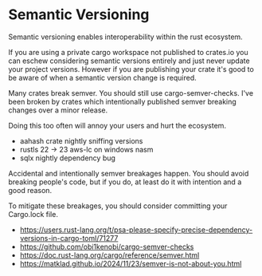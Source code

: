 # Semantic Versioning

Semantic versioning enables interoperability within the rust ecosystem.

If you are using a private cargo workspace not published to crates.io you can eschew
considering semantic versions entirely and just never update your project versions.
However if you are publishing your crate it's good to be aware of when a semantic version
change is required.

Many crates break semver. You should still use cargo-semver-checks. I've been broken
by crates which intentionally published semver breaking changes over a minor release.

<!--
  Every time I see the github profile of that developer I'm like, fuck that guy!
  He's the one who always breaks my code.
-->

Doing this too often will annoy your users and hurt the ecosystem.

- aahash crate nightly sniffing versions
- rustls 22 -> 23 aws-lc on windows nasm
- sqlx nightly dependency bug


Accidental and intentionally semver breakages happen. You should avoid breaking people's code,
but if you do, at least do it with intention and a good reason.

To mitigate these breakages, you should consider committing your Cargo.lock file.

- <https://users.rust-lang.org/t/psa-please-specify-precise-dependency-versions-in-cargo-toml/71277>
- <https://github.com/obi1kenobi/cargo-semver-checks>
- <https://doc.rust-lang.org/cargo/reference/semver.html>
- <https://matklad.github.io/2024/11/23/semver-is-not-about-you.html>
